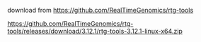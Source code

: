 download from https://github.com/RealTimeGenomics/rtg-tools

https://github.com/RealTimeGenomics/rtg-tools/releases/download/3.12.1/rtg-tools-3.12.1-linux-x64.zip
